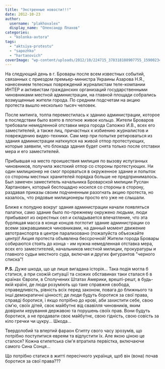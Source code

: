 ```yaml
---
title: "Экстренные новости!!!"
date: 2012-10-23
author: 
  username: "plakhovalex"
  display_name: "Олександр Плахов"
categories: 
  - "kolonka-avtora"
tags: 
  - "aktsiya-protestu"
  - "sapozhko"
  - "hartanovich"
coverImage: "wp-content/uploads/2012/10/224715_378318188907755_1590023450_n.jpg"
---
```


На следующий день в г. Бровары после всем известных событий, связанных с приездом премьер-министра Украины Азарова Н.Я., нанесением телесных повреждений журналистам теле-компании ИНТЕР и активистам гражданских организаций государственными чиновниками местной администрации, на главной площади собрались возмущенные жители города. По средним подсчетам на акцию протеста вышло несколько тысяч человек.

После митинга, толпа переместилась к зданию администрации, которое в последствии было взято в плотное живое кольцо. Жители Броваров требовали немедленной отставки мера города Сапожко И.В., всех его заместителей, а также лиц, причастных к избиению журналистов и повреждению видео-техники. Сам мер при попытке ретироваться из здания администрации наткнулся на живой отпор протестующих, которые заявили, что блокада здания будет снята только после отставки мера и его заместителей.

Прибывшая на место проишествия милиция по вызову испуганных чиновников, получила жестокий отпор со стороны протестующих. Ни один милиционер не смог прорваться в окруженное здание и попыток со стороны местных хранителей порядка больше не предпринималось. Был замечен заместитель начальника Броварской милиции Руслан Хартанович, который беспощадно носился со стороны в сторону, раздавая приказы своим подчиненным разогнать акцию протеста, но казалось, что рядовые милиционеры просто его уже не слышали.

Ближе к полудню вокруг здания администрации начали появляться палатки, само здание было по-прежнему окружено людьми, люди прибывают из окрестных сел и складывается впечатление, что эта бурлящая масса в конце концов поглотит здание администрации со всеми зажравшимися чиновниками, на данный момент движение автотранспорта в центре парализовано (пожалуйста объезжайте центр)! Акция протеста объявлена бессрочной! Жители города Бровары собираются стоять до конца - им нужна немедленная отставка мера, всех его заместителей, начальников местной милиции, прокуратуры и главного судьи местного суда, включая и других фигурантов "черного списка"!

**P.S.** Дуже шкода, що це лише вигадана історія... Така подія могла б статися, а при схожій ситуації та схожих обставинах таки сталася б в країнах Європи, в Сполучених Штатах Америки, врешті-решт, в будь-якій країні, де люди розуміють що таке справжня свобода, справедливість, рівність всіх перед законом, повага до ближнього та інші демократичні цінності; де люди будуть боротися за свої права, справді боротися, і якщо потрібно до крові, аби захистити себе, свою сім'ю, своїх дітей, своє майбутнє від свавілля чиновників, яким довірили керування державою та порушень своїх прав. Вони будуть боротися, а не продавати своє майбутнє, свою гідність, свою совість за кіло гречки чи цукру... Шкода...

Твердолобий та впертий фараон Єгипту свого часу зрозумів, що потрібно поступитися евреям та відпустити їх. Але якою ціною це сталося? Кожна єгипетська сім'я втратила первістка, включаючи самого Сина Сонця...

Що потрібно статися в житті пересічного українця, щоб він (вона) почав боротися за свої права???
